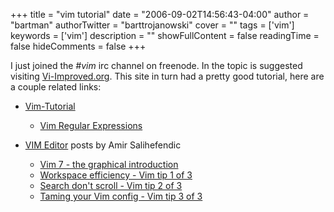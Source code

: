 +++
title = "vim tutorial"
date = "2006-09-02T14:56:43-04:00"
author = "bartman"
authorTwitter = "barttrojanowski"
cover = ""
tags = ['vim']
keywords = ['vim']
description = ""
showFullContent = false
readingTime = false
hideComments = false
+++

I just joined the *#vim* irc channel on freenode.  In the topic is suggested visiting [Vi-Improved.org](http://vi-improved.org/).  This
site in turn had a pretty good tutorial, here are a couple related links:

  - [Vim-Tutorial](http://vi-improved.org/tutorial.php)
    - [Vim Regular Expressions](http://www.geocities.com/volontir/)


  - [VIM Editor](http://amix.dk/blog/viewLabelPosts/5) posts by Amir Salihefendic
    - [Vim 7 - the graphical introduction](http://amix.dk/blog/viewEntry/130)
    - [Workspace efficiency - Vim tip 1 of 3](http://amix.dk/blog/viewEntry/159)
    - [Search don't scroll - Vim tip 2 of 3](http://amix.dk/blog/viewEntry/160)
    - [Taming your Vim config - Vim tip 3 of 3](http://amix.dk/blog/viewEntry/162)

 